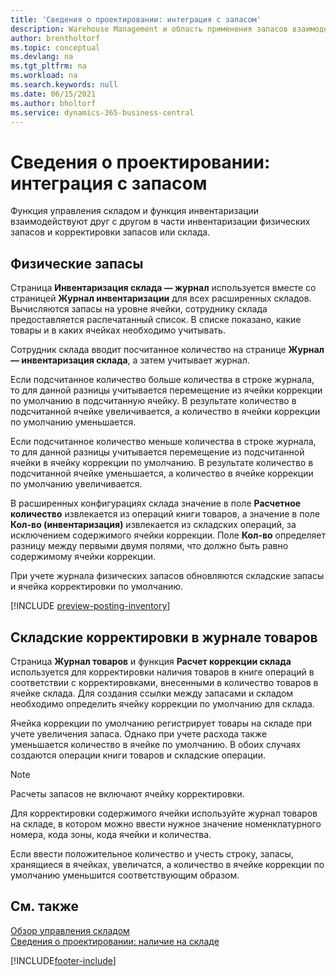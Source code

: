 ```yaml
---
title: 'Сведения о проектировании: интеграция с запасом'
description: Warehouse Management и область применения запасов взаимодействуют друг с другом в физических запасах и в корректировке запасов или склада.
author: brentholtorf
ms.topic: conceptual
ms.devlang: na
ms.tgt_pltfrm: na
ms.workload: na
ms.search.keywords: null
ms.date: 06/15/2021
ms.author: bholtorf
ms.service: dynamics-365-business-central
---
```

# <a name="design-details-integration-with-inventory"></a>Сведения о проектировании: интеграция с запасом

Функция управления складом и функция инвентаризации взаимодействуют друг с другом в части инвентаризации физических запасов и корректировки запасов или склада.  

## <a name="physical-inventory"></a>Физические запасы

Страница **Инвентаризация склада — журнал** используется вместе со страницей **Журнал инвентаризации** для всех расширенных складов. Вычисляются запасы на уровне ячейки, сотруднику склада предоставляется распечатанный список. В списке показано, какие товары и в каких ячейках необходимо учитывать.  
  
Сотрудник склада вводит посчитанное количество на странице **Журнал — инвентаризация склада**, а затем учитывает журнал.  
  
Если подсчитанное количество больше количества в строке журнала, то для данной разницы учитывается перемещение из ячейки коррекции по умолчанию в подсчитанную ячейку. В результате количество в подсчитанной ячейке увеличивается, а количество в ячейки коррекции по умолчанию уменьшается.  
  
Если подсчитанное количество меньше количества в строке журнала, то для данной разницы учитывается перемещение из подсчитанной ячейки в ячейку коррекции по умолчанию. В результате количество в подсчитанной ячейке уменьшается, а количество в ячейке коррекции по умолчанию увеличивается.  
  
В расширенных конфигурациях склада значение в поле **Расчетное количество** извлекается из операций книги товаров, а значение в поле **Кол-во (инвентаризация)** извлекается из складских операций, за исключением содержимого ячейки коррекции. Поле **Кол-во** определяет разницу между первыми двумя полями, что должно быть равно содержимому ячейки коррекции.  
  
При учете журнала физических запасов обновляются складские запасы и ячейка корректировки по умолчанию.  

[!INCLUDE [preview-posting-inventory](includes/preview-posting-inventory.md)]
  
## <a name="warehouse-adjustments-to-the-item-ledger"></a>Складские корректировки в журнале товаров

Страница **Журнал товаров** и функция **Расчет коррекции склада** используется для корректировки наличия товаров в книге операций в соответствии с корректировками, внесенными в количество товаров в ячейке склада. Для создания ссылки между запасами и складом необходимо определить ячейку коррекции по умолчанию для склада.  
  
Ячейка коррекции по умолчанию регистрирует товары на складе при учете увеличения запаса. Однако при учете расхода также уменьшается количество в ячейке по умолчанию. В обоих случаях создаются операции книги товаров и складские операции.  
  
> [!NOTE]  
> Расчеты запасов не включают ячейку корректировки.  
  
Для корректировки содержимого ячейки используйте журнал товаров на складе, в котором можно ввести нужное значение номенклатурного номера, кода зоны, кода ячейки и количества.  
  
Если ввести положительное количество и учесть строку, запасы, хранящиеся в ячейках, увеличатся, а количество в ячейке коррекции по умолчанию уменьшится соответствующим образом.  
  
## <a name="see-also"></a>См. также

[Обзор управления складом](design-details-warehouse-management.md)  
[Сведения о проектировании: наличие на складе](design-details-availability-in-the-warehouse.md)  

[!INCLUDE[footer-include](includes/footer-banner.md)]
